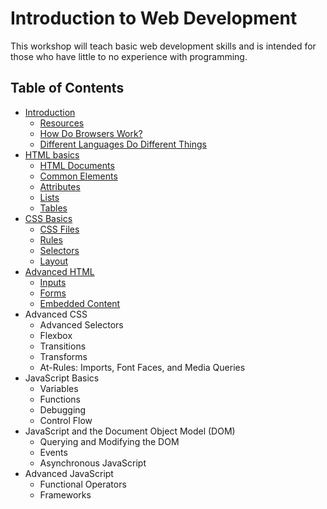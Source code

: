 # Introduction to Web Development

This workshop will teach basic web development skills and is intended for those who have little to no experience with programming.

## Table of Contents

* [Introduction](https://github.com/mrnyby/i2wd-workshop/blob/master/introduction.md)
  * [Resources](https://github.com/mrnyby/i2wd-workshop/blob/master/introduction.md#resources)
  * [How Do Browsers Work?](https://github.com/mrnyby/i2wd-workshop/blob/master/introduction.md#how-do-browsers-work)
  * [Different Languages Do Different Things](https://github.com/mrnyby/i2wd-workshop/blob/master/introduction.md#different-languages-do-different-things)
* [HTML basics](https://github.com/mrnyby/i2wd-workshop/blob/master/html-basics.md)
  * [HTML Documents](https://github.com/mrnyby/i2wd-workshop/blob/master/html-basics.md#html-documents)
  * [Common Elements](https://github.com/mrnyby/i2wd-workshop/blob/master/html-basics.md#common-elements)
  * [Attributes](https://github.com/mrnyby/i2wd-workshop/blob/master/html-basics.md#attributes)
  * [Lists](https://github.com/mrnyby/i2wd-workshop/blob/master/html-basics.md#lists)
  * [Tables](https://github.com/mrnyby/i2wd-workshop/blob/master/html-basics.md#tables)
* [CSS Basics](https://github.com/mrnyby/i2wd-workshop/blob/master/css-basics.md)
  * [CSS Files](https://github.com/mrnyby/i2wd-workshop/blob/master/css-basics.md#css-files)
  * [Rules](https://github.com/mrnyby/i2wd-workshop/blob/master/css-basics.md#rules)
  * [Selectors](https://github.com/mrnyby/i2wd-workshop/blob/master/css-basics.md#selectors)
  * [Layout](https://github.com/mrnyby/i2wd-workshop/blob/master/css-basics.md#layout)
* [Advanced HTML](https://github.com/mrnyby/i2wd-workshop/blob/master/advanced-html.md)
  * [Inputs](https://github.com/mrnyby/i2wd-workshop/blob/master/advanced-html.md#inputs)
  * [Forms](https://github.com/mrnyby/i2wd-workshop/blob/master/advanced-html.md#forms)
  * [Embedded Content](https://github.com/mrnyby/i2wd-workshop/blob/master/advanced-html.md#embedded-content)
* Advanced CSS
  * Advanced Selectors
  * Flexbox
  * Transitions
  * Transforms
  * At-Rules: Imports, Font Faces, and Media Queries
* JavaScript Basics
  * Variables
  * Functions
  * Debugging
  * Control Flow
* JavaScript and the Document Object Model (DOM)
  * Querying and Modifying the DOM
  * Events
  * Asynchronous JavaScript
* Advanced JavaScript
  * Functional Operators
  * Frameworks
